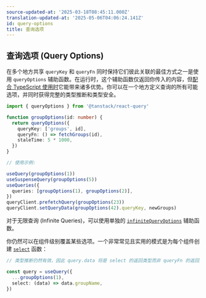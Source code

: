 ```yaml
---
source-updated-at: '2025-03-18T08:45:11.000Z'
translation-updated-at: '2025-05-06T04:06:24.141Z'
id: query-options
title: 查询选项
---
```

## 查询选项 (Query Options)

在多个地方共享 `queryKey` 和 `queryFn` 同时保持它们彼此关联的最佳方式之一是使用 `queryOptions` 辅助函数。在运行时，这个辅助函数仅返回你传入的内容，但[配合 TypeScript 使用时](../typescript.md#typing-query-options)它能带来诸多优势。你可以在一个地方定义查询的所有可能选项，并同时获得完整的类型推断和类型安全。

[//]: # 'Example1'

```ts
import { queryOptions } from '@tanstack/react-query'

function groupOptions(id: number) {
  return queryOptions({
    queryKey: ['groups', id],
    queryFn: () => fetchGroups(id),
    staleTime: 5 * 1000,
  })
}

// 使用示例:

useQuery(groupOptions(1))
useSuspenseQuery(groupOptions(5))
useQueries({
  queries: [groupOptions(1), groupOptions(2)],
})
queryClient.prefetchQuery(groupOptions(23))
queryClient.setQueryData(groupOptions(42).queryKey, newGroups)
```

[//]: # 'Example1'

对于无限查询 (Infinite Queries)，可以使用单独的 [`infiniteQueryOptions`](../reference/infiniteQueryOptions.md) 辅助函数。

你仍然可以在组件级别覆盖某些选项。一个非常常见且实用的模式是为每个组件创建 [`select`](./render-optimizations.md#select) 函数：

[//]: # 'Example2'

```ts
// 类型推断仍然有效，因此 query.data 将是 select 的返回类型而非 queryFn 的返回类型

const query = useQuery({
  ...groupOptions(1),
  select: (data) => data.groupName,
})
```

[//]: # 'Example2'
